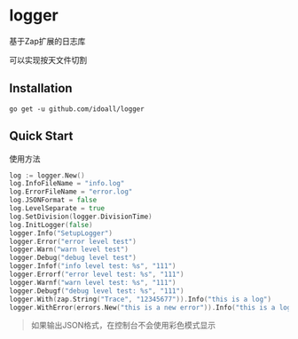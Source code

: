 # logger
基于Zap扩展的日志库

可以实现按天文件切割

## Installation

`go get -u github.com/idoall/logger`

## Quick Start

使用方法

```go
log := logger.New()
log.InfoFileName = "info.log"
log.ErrorFileName = "error.log"
log.JSONFormat = false
log.LevelSeparate = true
log.SetDivision(logger.DivisionTime)
log.InitLogger(false)
logger.Info("SetupLogger")
logger.Error("error level test")
logger.Warn("warn level test")
logger.Debug("debug level test")
logger.Infof("info level test: %s", "111")
logger.Errorf("error level test: %s", "111")
logger.Warnf("warn level test: %s", "111")
logger.Debugf("debug level test: %s", "111")
logger.With(zap.String("Trace", "12345677")).Info("this is a log")
logger.WithError(errors.New("this is a new error")).Info("this is a log")
```
> 如果输出JSON格式，在控制台不会使用彩色模式显示
